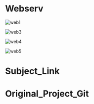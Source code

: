 # Webserv
![web1](https://github.com/WEJOJO/Web/assets/46590247/fce6a5de-70f3-4878-b0e6-05395c7c36ef)

![web3](https://github.com/WEJOJO/Web/assets/46590247/011332a9-b380-43f4-9e14-747fe1bee6ba)

![web4](https://github.com/WEJOJO/Web/assets/46590247/893619df-c4f7-4929-b0d6-95980a81db22)

![web5](https://github.com/WEJOJO/Web/assets/46590247/9a82ce4c-c0b6-4ee2-aa32-0f0b9b1a1a88)

# Subject_Link
# Original_Project_Git

